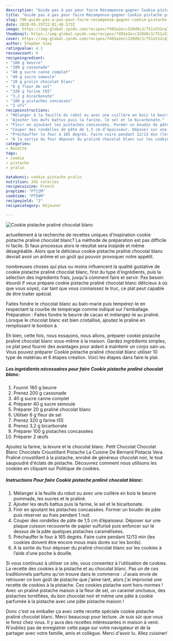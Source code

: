 ```yaml
---
description: "Guide pas à pas pour faire Récompense-gagner Cookie pistache praliné chocolat blanc"
title: "Guide pas à pas pour faire Récompense-gagner Cookie pistache praliné chocolat blanc"
slug: 796-guide-pas-a-pas-pour-faire-recompense-gagner-cookie-pistache-praline-chocolat-blanc
date: 2020-05-25T22:01:49.573Z
image: https://img-global.cpcdn.com/recipes/f491e2ecc320d9c3/751x532cq70/cookie-pistache-praline-chocolat-blanc-photo-principale-de-la-recette.jpg
thumbnail: https://img-global.cpcdn.com/recipes/f491e2ecc320d9c3/751x532cq70/cookie-pistache-praline-chocolat-blanc-photo-principale-de-la-recette.jpg
cover: https://img-global.cpcdn.com/recipes/f491e2ecc320d9c3/751x532cq70/cookie-pistache-praline-chocolat-blanc-photo-principale-de-la-recette.jpg
author: Stephen Sims
ratingvalue: 4.1
reviewcount: 9
recipeingredient:
- "160 g beurre"
- "200 g cassonade"
- "40 g sucre canne complet"
- "40 g sucre semoule"
- "20 g pralin chocolat blanc"
- "6 g fleur de sel"
- "320 g farine t55"
- "3,2 g bicarbonate"
- "100 g pistaches concasses"
- "2 ufs"
recipeinstructions:
- "Mélanger à la feuille du robot ou avec une cuillère en bois le beurre pommade, les sucres et le praliné."
- "Ajouter les œufs battus puis la farine, le sel et le bicarbonate."
- "Finir en ajoutant les pistaches concassées. Former un boudin de pâte puis réserver au frais pendant 1 nuit."
- "Couper des rondelles de pâte de 1,5 cm d’épaisseur. Déposer sur une plaque cuisson recouverte de papier sulfurisé puis enfoncer sur le dessus de la pâte quelques pistaches caramélisées."
- "Préchauffer le four à 165 degrés. Faire cuire pendant 12/13 min (les cookies doivent être encore mous mais dorés sur les bords)."
- "A la sortie du four déposer du praliné chocolat blanc sur les cookies à l’aide d’une poche à douille."
categories:
- Recette
tags:
- cookie
- pistache
- pralin

katakunci: cookie pistache pralin 
nutrition: 241 calories
recipecuisine: French
preptime: "PT12M"
cooktime: "PT59M"
recipeyield: "2"
recipecategory: Déjeuner

---
```



![Cookie pistache praliné chocolat blanc](https://img-global.cpcdn.com/recipes/f491e2ecc320d9c3/751x532cq70/cookie-pistache-praline-chocolat-blanc-photo-principale-de-la-recette.jpg)

actuellement à la recherche de recettes uniques d'inspiration cookie pistache praliné chocolat blanc? La méthode de préparation est pas difficile ni facile. Si faux processus alors le résultat sera insipide et même désagréable. Alors que le délicieux cookie pistache praliné chocolat blanc devrait avoir un arôme et un goût qui pouvoir provoquer notre appétit.

nombreuses choses qui plus ou moins influencent la qualité gustative de cookie pistache praliné chocolat blanc, first du type d'ingrédients, puis la sélection des ingrédients frais, jusqu'à comment faire et servir. Pas besoin étourdi if veux prépare cookie pistache praliné chocolat blanc délicieux à où que vous soyez, car tant que vous connaissez le truc, ce plat peut capable de être traiter spécial.

Faites fondre le chocolat blanc au bain-marie puis tempérez-le en respectant la courbe de tempérage comme indiqué sur l&#39;emballage. Préparation : Faites fondre le beurre de cacao et mélangez-le au praliné. Lorsque le chocolat blanc est bien cristallisé, ajoutez le praliné en remplissant le bonbon à.


Eh bien, cette fois, nous essayons, nous allons, préparer cookie pistache praliné chocolat blanc vous-même à la maison. Gardez ingrédients simples, ce plat peut fournir des avantages pour aidant à maintenir un corps sain us. Vous pouvez préparer Cookie pistache praliné chocolat blanc utiliser 10 type de matériau et 6 étapes création. Voici les étapes dans faire le plat.

<!--inarticleads1-->

##### Les ingrédients nécessaires pour faire Cookie pistache praliné chocolat blanc:

1. Fournir 160 g beurre
1. Prenez 200 g cassonade
1.  40 g sucre canne complet
1. Préparer 40 g sucre semoule
1. Préparer 20 g praliné chocolat blanc
1. Utiliser 6 g fleur de sel
1. Prenez 320 g farine t55
1. Prenez 3,2 g bicarbonate
1. Préparer 100 g pistaches concassées
1. Préparer 2 œufs


Ajoutez la farine, la levure et le chocolat blanc. Petit Chocolat Chocolat Blanc Chocolats Croustillant Pistache La Cuisine De Bernard Pistacia Vera. Praliné croustillant à la pistache, enrobé de généreux chocolat noir, le tout saupoudré d&#39;éclats de pistache. Découvrez comment nous utilisons les cookies en cliquant sur Politique de cookies. 

<!--inarticleads2-->

##### Instructions Pour faire Cookie pistache praliné chocolat blanc:

1. Mélanger à la feuille du robot ou avec une cuillère en bois le beurre pommade, les sucres et le praliné.
1. Ajouter les œufs battus puis la farine, le sel et le bicarbonate.
1. Finir en ajoutant les pistaches concassées. Former un boudin de pâte puis réserver au frais pendant 1 nuit.
1. Couper des rondelles de pâte de 1,5 cm d’épaisseur. Déposer sur une plaque cuisson recouverte de papier sulfurisé puis enfoncer sur le dessus de la pâte quelques pistaches caramélisées.
1. Préchauffer le four à 165 degrés. Faire cuire pendant 12/13 min (les cookies doivent être encore mous mais dorés sur les bords).
1. A la sortie du four déposer du praliné chocolat blanc sur les cookies à l’aide d’une poche à douille.


Si vous continuez à utiliser ce site, vous consentez à l&#39;utilisation de cookies. La recette des cookies à la pistache et au chocolat blanc. Pas un de ces traditionnels parfums qu&#39;on trouve dans le commerce : J&#39;avais envie de retrouver ce bon goût de pistache que j&#39;aime tant, alors j&#39;ai improvisé une recette de cookies à la pistache. Ces cookies pistache sont hors-normes ! Avec un praliné pistache maison à la fleur de sel, un caramel onctueux, des pistaches torréfiées, du bon chocolat noir et même une pâte à cookie parfumée à la pistache avec une pâte pistache maison ! 


Donc c'est va emballer ça avec cette recette spéciale cookie pistache praliné chocolat blanc. Merci beaucoup pour lecture. Je suis sûr que vous le ferez chez vous. Il y aura des recettes  intéressantes in maison à venir. N'oubliez pas de enregistrer cette page sur votre navigateur et de la partager avec votre famille, amis et collègue. Merci d'avoir lu. Allez cuisiner!
